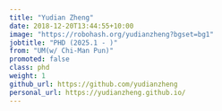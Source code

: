 ```yaml
---
title: "Yudian Zheng"
date: 2018-12-20T13:44:55+10:00
image: "https://robohash.org/yudianzheng?bgset=bg1"
jobtitle: "PHD (2025.1 - )"
from: "UM(w/ Chi-Man Pun)"
promoted: false
class: phd
weight: 1
github_url: https://github.com/yudianzheng
personal_url: https://yudianzheng.github.io/
---
```

